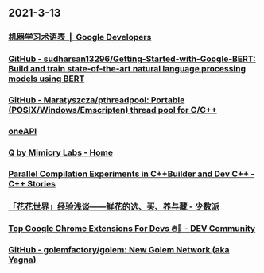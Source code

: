 
## 2021-3-13

### [机器学习术语表  |  Google Developers](https://developers.google.com/machine-learning/glossary?hl=zh-cn)

### [GitHub - sudharsan13296/Getting-Started-with-Google-BERT: Build and train state-of-the-art natural language processing models using BERT](https://github.com/sudharsan13296/Getting-Started-with-Google-BERT)

### [GitHub - Maratyszcza/pthreadpool: Portable (POSIX/Windows/Emscripten) thread pool for C/C++](https://github.com/Maratyszcza/pthreadpool)

### [oneAPI](https://www.oneapi.com/)

### [Q by Mimicry Labs - Home](https://q.mimicrylabs.com/)

### [Parallel Compilation Experiments in C++Builder and Dev C++ - C++ Stories](https://www.cppstories.com/2021/par-devcpp/)

### [「花花世界」经验浅谈——鲜花的选、买、养与藏 - 少数派](https://sspai.com/post/65243)

### [Top Google Chrome Extensions For Devs 🔥🚀 - DEV Community](https://dev.to/devlorenzo/top-google-chrome-extensions-for-devs-2mkf)

### [GitHub - golemfactory/golem: New Golem Network (aka Yagna)](https://github.com/golemfactory/golem)